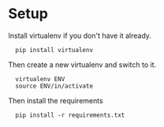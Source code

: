 # Setup
Install virtualenv if you don't have it already.
```
  pip install virtualenv
```
Then create a new virtualenv and switch to it.
```
  virtualenv ENV
  source ENV/in/activate
```
Then install the requirements
```
  pip install -r requirements.txt
```
